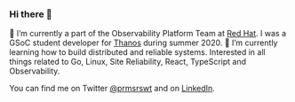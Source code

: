 ### Hi there 👋

:telescope: I’m currently a part of the Observability Platform Team at [Red Hat](https://www.redhat.com). I was a GSoC student developer for [Thanos](https://thanos.io) during summer 2020. :seedling: I’m currently learning how to build distributed and reliable systems. Interested in all things related to Go, Linux, Site Reliability, React, TypeScript and Observability.

You can find me on Twitter [@prmsrswt](https://twitter.com/prmsrswt) and on [LinkedIn](https://linkedin.com/in/prmsrswt).

<!--
**prmsrswt/prmsrswt** is a ✨ _special_ ✨ repository because its `README.md` (this file) appears on your GitHub profile.

Here are some ideas to get you started:

- 🔭 I’m currently working on ...
- 🌱 I’m currently learning ...
- 👯 I’m looking to collaborate on ...
- 🤔 I’m looking for help with ...
- 💬 Ask me about ...
- 📫 How to reach me: ...
- 😄 Pronouns: ...
- ⚡ Fun fact: ...
-->

